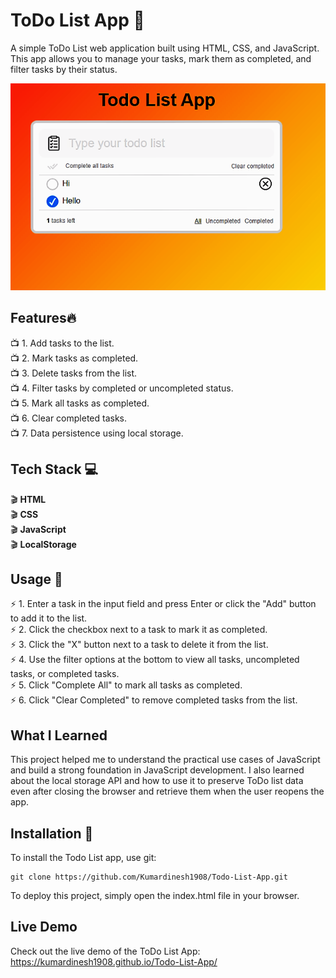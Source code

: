 # ToDo List App :pushpin:
A simple ToDo List web application built using HTML, CSS, and JavaScript. 
This app allows you to manage your tasks, mark them as completed, and filter tasks by their status.

<img src="/ToDo Image.png">


## Features:fire:
:tv: 1. Add tasks to the list.<br>
:tv: 2. Mark tasks as completed.<br>
:tv: 3. Delete tasks from the list.<br>
:tv: 4. Filter tasks by completed or uncompleted status.<br>
:tv: 5. Mark all tasks as completed.<br>
:tv: 6. Clear completed tasks.<br>
:tv: 7. Data persistence using local storage.<br>
  
## Tech Stack :computer:
:clapper: **HTML** <br>
:clapper: **CSS** <br>
:clapper: **JavaScript** <br>
:clapper: **LocalStorage** <br>

## Usage :pencil:
:zap: 1. Enter a task in the input field and press Enter or click the "Add" button to add it to the list.<br>
:zap: 2. Click the checkbox next to a task to mark it as completed.<br>
:zap: 3. Click the "X" button next to a task to delete it from the list.<br>
:zap: 4. Use the filter options at the bottom to view all tasks, uncompleted tasks, or completed tasks.<br>
:zap: 5. Click "Complete All" to mark all tasks as completed.<br>
:zap: 6. Click "Clear Completed" to remove completed tasks from the list.<br>

## What I Learned
This project helped me to understand the practical use cases of JavaScript and build a strong foundation in JavaScript development. I also learned about the local storage API and how to use it to preserve ToDo list data even after closing the browser and retrieve them when the user reopens the app.

## Installation :notebook:
To install the Todo List app, use git:
```
git clone https://github.com/Kumardinesh1908/Todo-List-App.git
```
To deploy this project, simply open the index.html file in your browser.

## Live Demo
Check out the live demo of the ToDo List App: https://kumardinesh1908.github.io/Todo-List-App/
